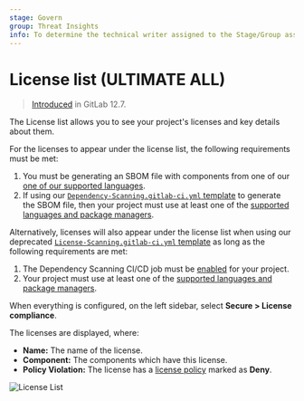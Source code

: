 ```yaml
---
stage: Govern
group: Threat Insights
info: To determine the technical writer assigned to the Stage/Group associated with this page, see https://handbook.gitlab.com/handbook/product/ux/technical-writing/#assignments
---
```


# License list **(ULTIMATE ALL)**

> [Introduced](https://gitlab.com/gitlab-org/gitlab/-/issues/13582) in GitLab 12.7.

The License list allows you to see your project's licenses and key
details about them.

For the licenses to appear under the license list, the following
requirements must be met:

1. You must be generating an SBOM file with components from one of our [one of our supported languages](license_scanning_of_cyclonedx_files/index.md#supported-languages-and-package-managers).
1. If using our [`Dependency-Scanning.gitlab-ci.yml` template](https://gitlab.com/gitlab-org/gitlab/-/blob/master/lib/gitlab/ci/templates/Jobs/Dependency-Scanning.gitlab-ci.yml) to generate the SBOM file, then your project must use at least one of the [supported languages and package managers](license_scanning_of_cyclonedx_files/index.md#supported-languages-and-package-managers).

Alternatively, licenses will also appear under the license list when using our deprecated [`License-Scanning.gitlab-ci.yml` template](https://gitlab.com/gitlab-org/gitlab/-/blob/master/lib/gitlab/ci/templates/Jobs/License-Scanning.gitlab-ci.yml) as long as the following requirements are met:

1. The Dependency Scanning CI/CD job must be [enabled](license_scanning_of_cyclonedx_files/index.md#configuration) for your project.
1. Your project must use at least one of the
   [supported languages and package managers](license_scanning_of_cyclonedx_files/index.md#supported-languages-and-package-managers).

When everything is configured, on the left sidebar, select **Secure > License compliance**.

The licenses are displayed, where:

- **Name:** The name of the license.
- **Component:** The components which have this license.
- **Policy Violation:** The license has a [license policy](license_approval_policies.md) marked as **Deny**.

![License List](img/license_list_v13_0.png)
